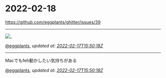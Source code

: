 # 2022-02-18

<https://github.com/eggplants/ghitter/issues/39>

---

![_](https://github.githubassets.com/images/mona-loading-default.gif)

[@eggplants](https://github.com/eggplants), *updated at: [2022-02-17T15:50:18Z](https://github.com/eggplants/ghitter/issues/39#issue-1141471852)*

---

Macでもfeh動かしたい気持ちがある

[@eggplants](https://github.com/eggplants), *updated at: [2022-02-17T15:50:18Z](https://github.com/eggplants/ghitter/issues/39#issuecomment-1043102971)*
